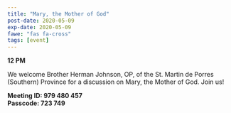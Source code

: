 ```yaml
---
title: "Mary, the Mother of God"
post-date: 2020-05-09
exp-date: 2020-05-09
fawe: "fas fa-cross"
tags: [event]
---
```

**12 PM**

We welcome Brother Herman Johnson, OP, of the St. Martin de Porres (Southern) Province for a discussion on Mary, the Mother of God. Join us!

**Meeting ID: 979 480 457**
<br>
**Passcode: 723 749**